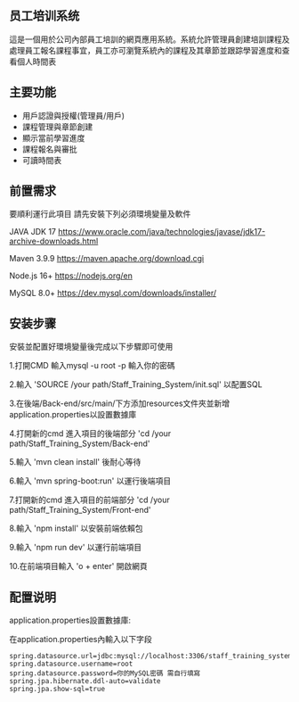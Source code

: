 ## 员工培训系统

這是一個用於公司內部員工培訓的網頁應用系統。系統允許管理員創建培訓課程及處理員工報名課程事宜，員工亦可瀏覽系統內的課程及其章節並跟踪學習進度和查看個人時間表

## 主要功能

- 用戶認證與授權(管理員/用戶)
- 課程管理與章節創建
- 顯示當前學習進度
- 課程報名與審批
- 可讀時間表

## 前置需求

要順利運行此項目 請先安裝下列必須環境變量及軟件

JAVA JDK 17 https://www.oracle.com/java/technologies/javase/jdk17-archive-downloads.html

Maven 3.9.9 https://maven.apache.org/download.cgi

Node.js 16+ https://nodejs.org/en

MySQL 8.0+ https://dev.mysql.com/downloads/installer/


## 安装步骤

安裝並配置好環境變量後完成以下步驟即可使用

1.打開CMD 輸入mysql -u root -p 輸入你的密碼

2.輸入 'SOURCE /your path/Staff_Training_System/init.sql' 以配置SQL

3.在後端/Back-end/src/main/下方添加resources文件夾並新增application.properties以設置數據庫

4.打開新的cmd 進入項目的後端部分 'cd /your path/Staff_Training_System/Back-end'

5.輸入 'mvn clean install' 後耐心等待

6.輸入 'mvn spring-boot:run' 以運行後端項目

7.打開新的cmd 進入項目的前端部分 'cd /your path/Staff_Training_System/Front-end'

8.輸入 'npm install' 以安裝前端依賴包

9.輸入 'npm run dev' 以運行前端項目

10.在前端項目輸入 'o + enter' 開啟網頁

## 配置说明

application.properties設置數據庫:

在application.properties內輸入以下字段

    spring.datasource.url=jdbc:mysql://localhost:3306/staff_training_system_database
    spring.datasource.username=root
    spring.datasource.password=你的MySQL密碼 需自行填寫
    spring.jpa.hibernate.ddl-auto=validate
    spring.jpa.show-sql=true
